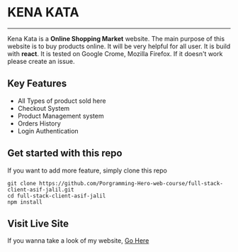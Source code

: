 # KENA KATA

---

Kena Kata is a **Online Shopping Market** website. The main purpose of this website is to buy products online. It will be very helpful for all user. It is build with **react**. It is tested on Google Crome, Mozilla Firefox. If it doesn't work please create an issue.

## Key Features

- All Types of product sold here
- Checkout System
- Product Management system
- Orders History
- Login Authentication

## Get started with this repo

If you want to add more feature, simply clone this repo

```
git clone https://github.com/Porgramming-Hero-web-course/full-stack-client-asif-jalil.git
cd full-stack-client-asif-jalil
npm install
```

## Visit Live Site

If you wanna take a look of my website, [Go Here](https://kenakata.netlify.app/)